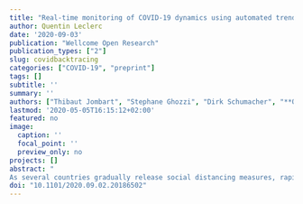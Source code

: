 ```yaml
---
title: "Real-time monitoring of COVID-19 dynamics using automated trend fitting and anomaly detection"
author: Quentin Leclerc
date: '2020-09-03'
publication: "Wellcome Open Research"
publication_types: ["2"]
slug: covidbacktracing
categories: ["COVID-19", "preprint"]
tags: []
subtitle: ''
summary: ''
authors: ["Thibaut Jombart", "Stephane Ghozzi", "Dirk Schumacher", "**Quentin J. Leclerc**", "Mark Jit", "Stefan Flasche", "Felix Greaves", "Tom Ward", "Rosalind M. Eggo", "Emily Nightingale", "CMMID COVID-19 Working Group",  "Graham F. Medley", "Michael Hohle", "John Edmunds"]
lastmod: '2020-05-05T16:15:12+02:00'
featured: no
image:
  caption: ''
  focal_point: ''
  preview_only: no
projects: []
abstract: "
As several countries gradually release social distancing measures, rapid detection of new localised COVID-19 hotspots and subsequent intervention will be key to avoiding large-scale resurgence of transmission. We introduce ASMODEE (Automatic Selection of Models and Outlier Detection for Epidemics), a new tool for detecting sudden changes in COVID-19 incidence. Our approach relies on automatically selecting the best (fitting or predicting) model from a range of user-defined time series models, excluding the most recent data points, to characterise the main trend in an incidence. We then derive prediction intervals and classify data points outside this interval as outliers, which provides an objective criterion for identifying departures from previous trends. We also provide a method for selecting the optimal breakpoints, used to define how many recent data points are to be excluded from the trend fitting procedure. The analysis of simulated COVID-19 outbreaks suggest ASMODEE compares favourably with a state-of-art outbreak-detection algorithm while being simpler and more flexible. We illustrate our method using publicly available data of NHS Pathways reporting potential COVID-19 cases in England at a fine spatial scale, for which we provide a template automated analysis pipeline. ASMODEE is implemented in the free R package trendbreaker."
doi: "10.1101/2020.09.02.20186502"
---
```

